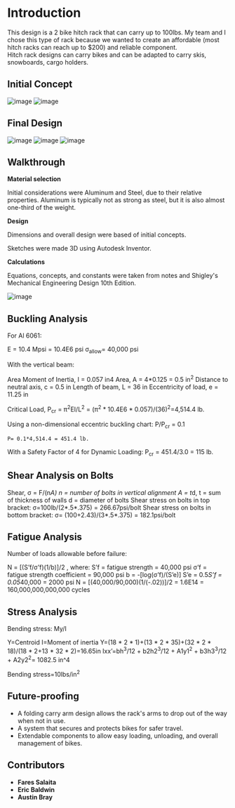 # Introduction
This design is a 2 bike hitch rack that can carry up to 100lbs. My team and I chose this type of rack because we wanted to create an affordable (most hitch racks can reach up to $200) and reliable component.  
Hitch rack designs can carry bikes and can be adapted to carry skis, snowboards, cargo holders. 

## Initial Concept
![image](https://github.com/fsalaita/HitchBikeRackDesign/assets/146680465/f37ffa47-123f-4526-8422-485f8ce099a3)
![image](https://github.com/fsalaita/HitchBikeRackDesign/assets/146680465/7c0743a0-e5b0-4460-b748-b9033b2d833e)


## Final Design
![image](https://github.com/fsalaita/HitchBikeRackDesign/assets/146680465/3b3aa662-f5c7-4ecc-af1e-153b8ddccfa8)
![image](https://github.com/fsalaita/HitchBikeRackDesign/assets/146680465/f2877eaf-781a-4a96-90f7-a5d793447e5c)
![image](https://github.com/fsalaita/HitchBikeRackDesign/assets/146680465/fbc243dd-cb31-4c33-adad-5c1d6414c4e6)

## Walkthrough
**Material selection**

Initial considerations were Aluminum and Steel, due to their relative properties. Aluminum is typically not as strong as steel, but it is also almost one-third of the weight. 

**Design**

Dimensions and overall design were based of initial concepts.

Sketches were made 3D using Autodesk Inventor.

**Calculations**

Equations, concepts, and constants were taken from notes and Shigley's Mechanical Engineering Design 10th Edition.

![image](https://github.com/fsalaita/HitchBikeRackDesign/assets/146680465/f7bd4b27-d297-42cd-b6db-3b62003d25b1)


## Buckling Analysis

For Al 6061:

E = 10.4 Mpsi = 10.4E6 psi
σ<sub>allow</sub>= 40,000 psi
 
With the vertical beam:

Area Moment of Inertia, I = 0.057 in4
Area, A = 4*0.125 = 0.5 in<sup>2</sup>
Distance to neutral axis, c = 0.5 in
Length of beam, L = 36 in
Eccentricity of load, e = 11.25 in
 
Critical Load, P<sub>cr</sub> = π<sup>2</sup>EI/L<sup>2</sup>  = (π<sup>2</sup> * 10.4E6 * 0.057)/(36)<sup>2</sup>=4,514.4 lb.

Using a non-dimensional eccentric buckling chart: P/P<sub>cr</sub> = 0.1

	P= 0.1*4,514.4 = 451.4 lb.
 
With a Safety Factor of 4 for Dynamic Loading: P<sub>cr</sub> = 451.4/3.0 = 115 lb.



## Shear Analysis on Bolts
Shear, σ = F/(n*A)
n = number of bolts in vertical alignment
A = t*d,
t = sum of thickness of walls
d = diameter of bolts
Shear stress on bolts in top bracket: 
σ=100lb/(2*.5*.375) = 266.67psi/bolt
Shear stress on bolts in bottom bracket:
σ= (100+2.43)/(3*.5*.375) = 182.1psi/bolt 

## Fatigue Analysis
Number of loads allowable before failure:

N = [(S’f/σ’f)(1/b)]/2 , where:
S’f = fatigue strength = 40,000 psi
σ’f = fatigue strength coefficient =  90,000 psi
b = -[log(σ’f)/(S’e)]
S’e = 0.5*S’f = 0.05*40,000 = 2000 psi
N = [(40,000/90,000)(1/(-.02))]/2 = 1.6E14 = 160,000,000,000,000 cycles

## Stress Analysis
Bending stress: My/I 

Y=Centroid
I=Moment of inertia
Y=(18 * 2 * 1)+(13 * 2 * 35)+(32 * 2 * 18)/(18 * 2+13 * 32 * 2)=16.65in
Ixx’=bh<sup>3</sup>/12 + b2h2<sup>3</sup>/12 + A1y1<sup>2</sup> + b3h3<sup>3</sup>/12 + A2y2<sup>2</sup>= 1082.5 in^4

Bending stress=10lbs/in<sup>2</sup>



## Future-proofing
* A folding carry arm design allows the rack's arms to drop out of the way when not in use.
* A system that secures and protects bikes for safer travel.
* Extendable components to allow easy loading, unloading, and overall management of bikes.

## Contributors
* **Fares Salaita**
* **Eric Baldwin**
* **Austin Bray**





